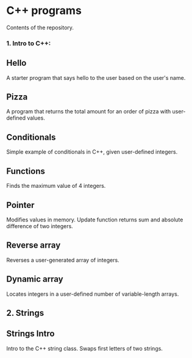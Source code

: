# C++ programs
Contents of the repository.

### 1. Intro to C++:

## Hello

A starter program that says hello to the user based on the user's name.

## Pizza

A program that returns the total amount for an order of pizza with user-defined values.

## Conditionals

Simple example of conditionals in C++, given user-defined integers.

## Functions

Finds the maximum value of 4 integers.

## Pointer

Modifies values in memory. Update function returns sum and absolute difference of two integers.

## Reverse array

Reverses a user-generated array of integers.

## Dynamic array

Locates integers in a user-defined number of variable-length arrays.

## 2. Strings
## Strings Intro

Intro to the C++ string class. Swaps first letters of two strings.
